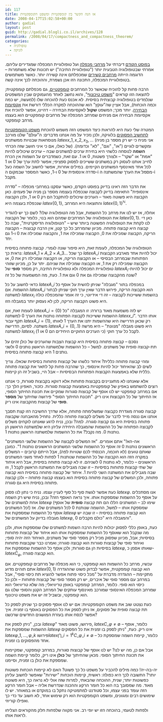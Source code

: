 ```yaml
---
id: 117
title: אז הנה הקשר בין קומפקטיות ומשפט הקומפקטיות
date: 2008-04-17T15:02:58+00:00
author: gadial
layout: post
guid: http://gadial.blogli.co.il/archives/128
permalink: /2008/04/17/compactness_and_compactness_theorem/
categories:
  - טופולוגיה
  - לוגיקה
---
```

[בפוסט הקודם](http://www.gadial.net/?p=116) דיברתי על [מרחבי מכפלה](http://he.wikipedia.org/wiki/%D7%9E%D7%A8%D7%97%D7%91_%D7%9E%D7%9B%D7%A4%D7%9C%D7%94) ועל טופולוגיית המכפלה שמגדירים עליהם. אמרתי שבטופולוגיה הטבעית יותר ("טופולוגיית התיבה") יש תכונות שלא משתמרות &#8211; הדוגמה הייתה [מרחבים קשירים](http://he.wikipedia.org/wiki/%D7%A7%D7%A9%D7%99%D7%A8%D7%95%D7%AA_(%D7%98%D7%95%D7%A4%D7%95%D7%9C%D7%95%D7%92%D7%99%D7%94)) שמכפלתם אינה קשירה יותר. כאשר משתמשים בטופולוגיית המכפלה, התכונה הזו אכן נשמרת, וההוכחה לכך אינה קשה.

הרבה פחות קל להוכיח שכאשר כל המרחבים [קומפקטיים](http://he.wikipedia.org/wiki/%D7%A7%D7%95%D7%9E%D7%A4%D7%A7%D7%98%D7%99%D7%95%D7%AA), גם מכפלתם קומפקטית; לתוצאה הזו קוראים "[משפט טיכונוף](http://he.wikipedia.org/wiki/%D7%9E%D7%A9%D7%A4%D7%98_%D7%98%D7%99%D7%9B%D7%95%D7%A0%D7%95%D7%A3)", והוא נחשב לאחד מהעמוקים שבין המשפטים שנלמדים בטופולוגיה קבוצתית בסיסית. לא אכנס כעת להוכחה שלו (למעשה, יש כמה וכמה הוכחות), אבל אציין שה"עוקץ" הוא שההוכחה למקרה הכללי דורשת את [אקסיומת הבחירה](http://www.gadial.net/?p=37). יותר מכך; המשפט **שקול** לאקסיומת הבחירה &#8211; דהיינו, אפשר להוכיח את אקסיומת הבחירה אם מניחים שמרחב המכפלה של מרחבים קומפקטיים הוא בעצמו מרחב קומפקטי.

המטרה שלי כעת היא להראות כיצד המשפט הזה משמש להוכחת [משפט הקומפקטיות לתחשיב הפסוקים](http://www.gadial.net/?p=112) בלוגיקה, ולכן נזכיר על מה אנחנו מדברים: ה"עולם" שלנו מורכב מנוסחאות שבנויות ממשתנים $latex x\_1,x\_2,x_3,\dots$ (אני מניח כי יש רק מספר בן מניה של כאלו, אם כי איני חושב שזה הכרחי) ומקשרים לוגיים ("או", "וגם", "לא" וכדומה). **השמה** לנוסחה כלשהי היא בחירת ערכים למשתנים שבה &#8211; ערכים שיכולים להיות "אמת" או "שקר" &#8211; ולצורך פשטות, 0 או 1. עם זאת, כשמדברים על השמות אין הכרח לחייב אותנו לעסוק רק במשתנים ששייכים לפסוק ספציפי; אפשר לתת ערך של 0 או 1 לכל אחד מאינסוף המשתנים הקיימים. במילים אחרות, אפשר לחשוב על השמה כעל סדרה אינסופית של 0 ו-1, כאשר המספר שבמקום ה-i מסמל את הערך שהמשתנה ה-i מקבל.

את הדבר הזה ראינו בדיוק בפוסט הקודם, כאשר עסקנו במרחבי מכפלה &#8211; "סדרה אינסופית" התאימה בדיוק לקבוצה שנכפלת בעצמה מספר בן מניה של פעמים. כאן הקבוצה היא פשוטה מאוד &#8211; הערכים שיכולים להתקבל הם רק 0 או 1, ולכן הקבוצה שנכפלת בעצמה היא $latex \left\{0,1\right\}$, והתוצאה היא המרחב $latex \left\{0,1\right\}^{\mathbb{N}}$.

אחלה, אז יש לנו את מרחב כל ההשמות, אבל מה הטופולוגיה שלו? לשם כך יש להגדיר את הטופולוגיה של המרחבים שמהם הוא בנוי, כלומר של הקבוצה $latex \left\{0,1\right\}$. כאן די לנו לקחת את הטופולוגיה הפשוטה ביותר שיש &#8211; "הטופולוגיה הדיסקרטית", שבה כל קבוצה היא קבוצה פתוחה. מכיוון שהמרחב כל כך קטן, אין הרבה קבוצות &#8211; הקבוצה הריקה, הקבוצה שמכילה את 0, הקבוצה שמכילה את 1, והקבוצה שמכילה את 0 ו-1 גם יחד.

הטופולוגיה של המכפלה, לעומת זאת, היא סיפור שונה לגמרי. קבוצה פתוחה בסיסית נראית כך: $latex A\_1\times A\_2\times A\_3\dots$ כך שכל $latex A\_i$ יכול להיות אחד מארבע הקבוצות הפתוחות שבמרחב הבסיסי &#8211; או הקבוצה הריקה, או הקבוצה שמכילה רק את 0, או הקבוצה שמכילה רק את 1, או הקבוצה שמכילה את שניהם. יתר על כן, מכיוון שזוהי טופולוגיית המכפלה ולא טופולוגיית התיבה, רק מספר **סופי** של $latex A_i$-ים יכול להיות שונה מהקבוצה שמכילה גם את 0 וגם את 1. כעת, מה המשמעות של כל זה?

כדאי לחשוב על כל $latex A\_i$ במכפלה בתור "מגבלה" שניתן להשית על אוסף כל ההשמות. אם $latex A\_i$ הוא הקבוצה הריקה, פירוש הדבר שאין ערך חוקי שניתן לבחור למשתנה $latex x_i$ בהשמות ששייכות לקבוצה &#8211; זה די אידיוטי, כי זה אומר שהמכפלה כולה היא פשוט הקבוצה הריקה, לכן לא נעסוק יותר במגבלה הזו.

לעומת זאת, אם $latex A\_i=\left\{0\right\}$ יש לזה משמעות מאוד ברורה: זו המגבלה "כל ההשמות ששייכות לקבוצה הפתוחה נותנות את הערך 0 למשתנה $latex x\_i$". אותו הדבר תקף עבור $latex A\_i=\left\{1\right\}$, רק שכאן הדרישה היא שההשמות יתנו את הערך 1 לאותו משתנה. לסיום, הדרישה $latex A\_i=\left\{0,.1\right\}$ היא פשוט מגבלה "מנוונת" &#8211; היא מרשה למשתנה $latex x_i$ לקבל כל ערך חוקי (כי הערכים החוקיים היחידים הם 0 או 1).

נסכם &#8211; קבוצה פתוחה בסיסית היא קבוצת הצבות שהערכים של כולן זהים על תת-קבוצה סופית של משתנים. למשל &#8211; כל ההשמות שלמשתנה הראשון נותנים 0 ולשני נותנים 1 היא קבוצה פתוחה בסיסית.

ומהי קבוצה פתוחה כללית? איחוד כלשהו של קבוצות פתוחות בסיסיות שכאלו. צריך לשים לב שהאיחוד יכול להיות אינסופי, כך שהרבה פחות קל לתאר את קבוצה פתוחה כללית שלא באמצעות הקבוצות הפתוחות הבסיסיות &#8211; אבל היי, בשביל זה הן קיימות.

אלא שאנחנו לא מתעניינים בקבוצות פתוחות אלא דווקא בקבוצות סגורות, כי אנחנו רוצים להשתמש באפיון של קומפקטיות באמצעות קבוצות סגורות. כזכור, האפיון הלך כך: אם במרחב קומפקטי יש לנו אוסף של קבוצות סגורות שמקיים את תכונת החיתוך הסופי, אז החיתוך של כל הקבוצות אינו ריק. "תכונת החיתוך הסופי" פירושה שחיתוך של **מספר סופי** של קבוצות מהקבוצה אינו ריק.

קבוצה סגורה מוגדרת כקבוצה שמשלימתה פתוחה, אלא שדרך החשיבה הזו קצת תסבך אותנו אם ננסה מייד לדבר על משלים לקבוצה פתוחה כללית. נתחיל מהאבחנה שקבוצה פתוחה בסיסית היא גם קבוצה סגורה. למה? ובכן, נניח לרגע שאנחנו לוקחים משלים לקבוצה הפתוחה של כל ההשמות שהמגבלה היחידה עליהן היא שלמשתנה הראשון הן נותנות 0. מה נקבל? את כל ההשמות שלמשתנה הראשון נותנות 1.

"אה-הא!" אתם אומרים. "אז המשלים לקבוצה של ההשמות שלשני המשתנים הראשונים נותנות 0 זה אוסף כל ההשמות שלשני המשתנים הראשונים נותנות 1". כמובן שאתם טועים (לא חוכמה, הכנסתי לכם שטויות לפה), אבל הייתם קרובים &#8211; המשלים במקרה הזה הוא הקבוצה של כל ההשמות שנותנות 1 לפחות לאחד משני המשתנים הראשונים &#8211; כלומר, לא נותנות 0 לשניהם. זו לא קבוצה פתוחה בסיסית, אבל היא איחוד של שתי קבוצות פתוחות בסיסיות &#8211; זו שבה מגבילים את המשתנה הראשון לקבל 1, וזו שבה מגבילים את המשתנה השני להיות 1. איחוד של קבוצה פתוחה בסיסית הוא קבוצה פתוחה, ולכן המשלים של קבוצה פתוחה בסיסית הוא בעצמו קבוצה פתוחה &#8211; ולכן קבוצה פתוחה בסיסית היא גם סגורה.

כעת אפשר לגשת סוף כל סוף לעניין עצמו. נניח כי נתון לנו פסוק $latex \varphi$. אנו מסתכלים על אוסף כל ההשמות שמספקות אותו. איך נראה האוסף הזה? ובכן, נניח שיש רק השמה אחת למשתנים של $latex \varphi$ (שימו לב &#8211; המשתנים הללו הם תת קבוצה **סופית** של אוסף כל המשתנים!) שמספקת אותו &#8211; למשל, ההשמה שנותנת 0 לכל המשתנים שלו. אז אוסף כל ההשמות שמספקות את $latex \varphi$ הוא קבוצה פתוחה בסיסית &#8211; זו שבה יש מגבלה בדיוק על המשתנים של $latex \varphi$, והמגבלה היא "כולם מקבלים 0".

כעת, באופן כללי לפסוק יכולות להיות הרבה השמות למשתנים שלו שמספקות אותו, ולכן מה שנקבל הוא שאוסף כל ההשמות שמספקות אותו הוא איחוד של קבוצות פתוחות בסיסיות; אבל, מכיוון שפסוק מכיל רק מספר סופי של משתנים, האיחוד הזה יהיה סופי; ואיחוד סופי של קבוצות סגורות הוא קבוצה סגורה; ואמרנו כבר שקבוצות פתוחות בסיסיות הן גם סגורות; ולכן אוסף כל ההשמות שמספקות את $latex \varphi$, שאותו אסמן כ-$latex C_\varphi$, הוא קבוצה סגורה.

עכשיו, מרחב כל ההשמות הוא קומפקטי, כי הוא מכפלה של מרחבים קומפקטיים. אם אתם תוהים מדוע $latex \left\{0,1\right\}$ הוא קבוצה קומפקטית, אפשר לבדוק פשוט שההגדרה מתקיימת &#8211; ההגדרה מדברת על "מכל כיסוי פתוח אפשר להוציא תת כיסוי סופי", אבל במרחב עם מספר סופי של איברים, יש רק מספר סופי של קבוצות פתוחות &#8211; ולכן כל כיסוי הוא סופי. כלומר, המרחב קומפקטי באופן טריוויאלי; מה שלא טריוויאלי הוא שמרחב המכפלה האינסופי שמורכב מאינסוף עותקים של המרחב הקטן והסופי שלנו גם הוא קומפקטי, ובשביל זה יש את משפט טיכונוף.

כעת נצטט שוב את משפט הקומפקטיות: אם יש לנו אוסף פסוקים כך שניתן לספק כל תת קבוצה סופית של פסוקים, אז ניתן לספק את כל הפסוקים באוסף בו זמנית. איך אפשר לנסח אותו בעזרת המושגים החדשים שרכשנו?

ובכן, "ניתן לספק את $latex \varphi$" פירושו, פשוט מאוד, $latex C\_\varphi\ne\emptyset$ &#8211; כלומר, אוסף ההשמות שמספקות את $latex \varphi$ אינו ריק. כעת, "ניתן לספק בו זמנית את כל הפסוקים $latex \varphi\_1,\dots,\varphi\_k$ פירושו$latex \bigcap\_{i=1}^kC\_{\varphi\_i}\ne\emptyset$ &#8211; כלומר, קיימת השמה שמספקת כל אחד מהפסוקים בו זמנית.

אבל אם כן, מה יש לנו? יש לנו אוסף של קבוצות סגורות, במרחב קומפקטי, שמקיימות את תכונת החיתוך הסופי. מכאן שהחיתוך של **כולן** אינו ריק, כלומר קיימת השמה שמספקת את כולן בו זמנית, וסיימנו.

יה-בה-יה! כמה מילים להכביר על משפט כל כך פשוט? האם לא קיימות הוכחות פשוטות יותר? התשובה לכך היא כפולה: ראשית, קיימות הוכחות "ישירות" שאפשר לחשוב עליהן כפשוטות יותר; שנית, ההוכחה שהבאתי, למרות שזה אולי לא נראה כך, היא פשוטה מאוד. מה שמסובך בה הוא כל חומר הרקע וההכנה שנדרשת אליה &#8211; אבל חומר הרקע הזה עומד בפני עצמו, וכל סטודנט למתמטיקה נתקל בו במוקדם או במאוחר. יש לו שימושים רבים ומגוונים, ומשפט הקומפקטיות הוא רק שימוש אחד, לא חשוב עד כדי כך ואפילו קוריוזי.

ולפחות לטעמי, בהוכחה הזו יש יופי רב. אני מקווה שלפחות חלק מהקוראים הצליחו לראות אותו.